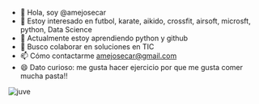 - 👋 Hola, soy @amejosecar
- 👀 Estoy interesado en futbol, karate, aikido, crossfit, airsoft, microsft, python, Data Science
- 🌱 Actualmente estoy aprendiendo python y github
- 💞️ Busco colaborar en soluciones en TIC
- 📫 Cómo contactarme amejosecar@gmail.com
- 😄 Dato curioso: me gusta hacer ejercicio por que me gusta comer mucha pasta!!

<!---
amejosecar/amejosecar is a ✨ special ✨ repository because its `README.md` (this file) appears on your GitHub profile.
You can click the Preview link to take a look at your changes.
--->

![juve](https://github.com/amejosecar/amejosecar/assets/148058680/525fc11f-1dd7-4111-b99a-73ba1c50ca66)





